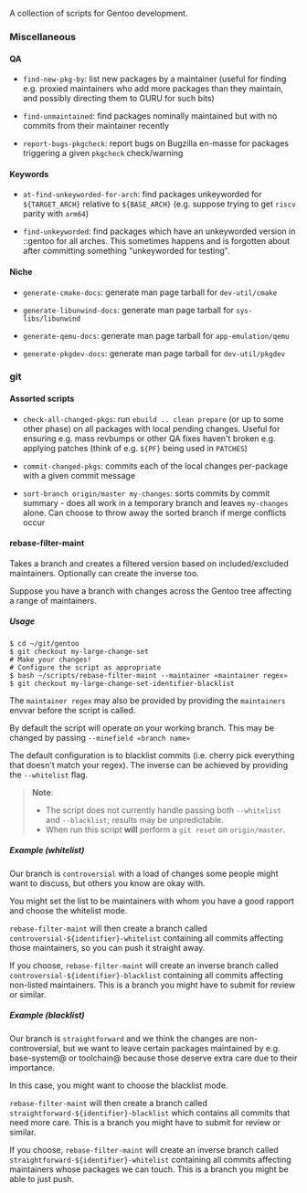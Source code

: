 A collection of scripts for Gentoo development.

### Miscellaneous

#### QA

* `find-new-pkg-by`: list new packages by a maintainer (useful for finding
   e.g. proxied maintainers who add more packages than they maintain, and possibly
   directing them to GURU for such bits)

* `find-unmaintained`: find packages nominally maintained but with no commits
   from their maintainer recently

* `report-bugs-pkgcheck`: report bugs on Bugzilla en-masse for packages
   triggering a given `pkgcheck` check/warning

#### Keywords

* `at-find-unkeyworded-for-arch`: find packages unkeyworded for `${TARGET_ARCH}`
  relative to `${BASE_ARCH}` (e.g. suppose trying to get `riscv` parity with `arm64`)

* `find-unkeyworded`: find packages which have an unkeyworded version in ::gentoo
  for all arches. This sometimes happens and is forgotten about after committing
  something "unkeyworded for testing".

#### Niche

* `generate-cmake-docs`: generate man page tarball for `dev-util/cmake`

* `generate-libunwind-docs`: generate man page tarball for `sys-libs/libunwind`

* `generate-qemu-docs`: generate man page tarball for `app-emulation/qemu`

* `generate-pkgdev-docs`: generate man page tarball for `dev-util/pkgdev`

### git

#### Assorted scripts

* `check-all-changed-pkgs`: run `ebuild .. clean prepare` (or up to some other
   phase) on all packages with local pending changes. Useful for ensuring e.g.
   mass revbumps or other QA fixes haven't broken e.g. applying patches (think
   of e.g. `${PF}` being used in `PATCHES`)

* `commit-changed-pkgs`: commits each of the local changes per-package with
   a given commit message

* `sort-branch origin/master my-changes`: sorts commits by commit summary -
   does all work in a temporary branch and leaves `my-changes` alone. Can
   choose to throw away the sorted branch if merge conflicts occur

#### rebase-filter-maint

Takes a branch and creates a filtered version based on included/excluded maintainers.
Optionally can create the inverse too.

Suppose you have a branch with changes across the Gentoo tree affecting a range
of maintainers.

##### Usage

```
$ cd ~/git/gentoo
$ git checkout my-large-change-set
# Make your changes!
# Configure the script as appropriate
$ bash ~/scripts/rebase-filter-maint --maintainer «maintainer regex»
$ git checkout my-large-change-set-identifier-blacklist
```

The `maintainer regex` may also be provided by providing the `maintainers` envvar before the script is called.

By default the script will operate on your working branch. This may be changed by passing `--minefield «branch name»`

The default configuration is to blacklist commits (i.e. cherry pick everything that doesn't match your regex). The inverse can be achieved by providing the `--whitelist` flag.

> **Note**:
> - The script does not currently handle passing both `--whitelist` and `--blacklist`; results may be unpredictable.
> - When run this script **will** perform a `git reset` on `origin/master`.

##### Example (whitelist)
Our branch is `controversial` with a load of changes some people might
want to discuss, but others you know are okay with.

You might set the list to be maintainers with whom you have a good rapport
and choose the whitelist mode.

`rebase-filter-maint` will then create a branch called `controversial-${identifier}-whitelist`
containing all commits affecting those maintainers, so you can push it straight away.

If you choose, `rebase-filter-maint` will create an inverse branch called
`controversial-${identifier}-blacklist` containing all commits affecting non-listed
maintainers. This is a branch you might have to submit for review or similar.

##### Example (blacklist)
Our branch is `straightforward` and we think the changes are non-controversial,
but we want to leave certain packages maintained by e.g. base-system@ or toolchain@
because those deserve extra care due to their importance.

In this case, you might want to choose the blacklist mode.

`rebase-filter-maint` will then create a branch called `straightforward-${identifier}-blacklist`
which contains all commits that need more care. This is a branch you might have to
submit for review or similar.

If you choose, `rebase-filter-maint` will create an inverse branch called
`straightforward-${identifier}-whitelist` containing all commits affecting
maintainers whose packages we can touch. This is a branch you might be
able to just push.
